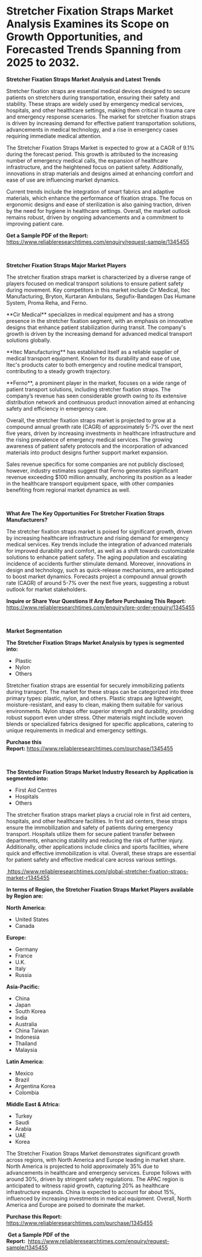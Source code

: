 <p><h1>Stretcher Fixation Straps Market Analysis Examines its Scope on Growth Opportunities, and Forecasted Trends Spanning from 2025 to 2032.</h1></p><p><strong>Stretcher Fixation Straps Market Analysis and Latest Trends</strong></p>
<p><p>Stretcher fixation straps are essential medical devices designed to secure patients on stretchers during transportation, ensuring their safety and stability. These straps are widely used by emergency medical services, hospitals, and other healthcare settings, making them critical in trauma care and emergency response scenarios. The market for stretcher fixation straps is driven by increasing demand for effective patient transportation solutions, advancements in medical technology, and a rise in emergency cases requiring immediate medical attention.</p><p>The Stretcher Fixation Straps Market is expected to grow at a CAGR of 9.1% during the forecast period. This growth is attributed to the increasing number of emergency medical calls, the expansion of healthcare infrastructure, and the heightened focus on patient safety. Additionally, innovations in strap materials and designs aimed at enhancing comfort and ease of use are influencing market dynamics. </p><p>Current trends include the integration of smart fabrics and adaptive materials, which enhance the performance of fixation straps. The focus on ergonomic designs and ease of sterilization is also gaining traction, driven by the need for hygiene in healthcare settings. Overall, the market outlook remains robust, driven by ongoing advancements and a commitment to improving patient care.</p></p>
<p><strong>Get a Sample PDF of the Report:&nbsp;</strong> <a href="https://www.reliableresearchtimes.com/enquiry/request-sample/1345455?utm_campaign=3063&utm_medium=2&utm_source=Github&utm_content=ia&utm_term=14042025&utm_id=stretcher-fixation-straps">https://www.reliableresearchtimes.com/enquiry/request-sample/1345455</a></p>
<p>&nbsp;</p>
<p><strong>Stretcher Fixation Straps Major Market Players</strong></p>
<p><p>The stretcher fixation straps market is characterized by a diverse range of players focused on medical transport solutions to ensure patient safety during movement. Key competitors in this market include Cir Medical, Itec Manufacturing, Bryton, Kurtaran Ambulans, Segufix-Bandagen Das Humane System, Proma Reha, and Ferno.</p><p>**Cir Medical** specializes in medical equipment and has a strong presence in the stretcher fixation segment, with an emphasis on innovative designs that enhance patient stabilization during transit. The company's growth is driven by the increasing demand for advanced medical transport solutions globally.</p><p>**Itec Manufacturing** has established itself as a reliable supplier of medical transport equipment. Known for its durability and ease of use, Itec's products cater to both emergency and routine medical transport, contributing to a steady growth trajectory. </p><p>**Ferno**, a prominent player in the market, focuses on a wide range of patient transport solutions, including stretcher fixation straps. The company’s revenue has seen considerable growth owing to its extensive distribution network and continuous product innovation aimed at enhancing safety and efficiency in emergency care.</p><p>Overall, the stretcher fixation straps market is projected to grow at a compound annual growth rate (CAGR) of approximately 5-7% over the next five years, driven by increasing investments in healthcare infrastructure and the rising prevalence of emergency medical services. The growing awareness of patient safety protocols and the incorporation of advanced materials into product designs further support market expansion.</p><p>Sales revenue specifics for some companies are not publicly disclosed; however, industry estimates suggest that Ferno generates significant revenue exceeding $100 million annually, anchoring its position as a leader in the healthcare transport equipment space, with other companies benefiting from regional market dynamics as well.</p></p>
<p>&nbsp;</p>
<p><strong>What Are The Key Opportunities For Stretcher Fixation Straps Manufacturers?</strong></p>
<p><p>The stretcher fixation straps market is poised for significant growth, driven by increasing healthcare infrastructure and rising demand for emergency medical services. Key trends include the integration of advanced materials for improved durability and comfort, as well as a shift towards customizable solutions to enhance patient safety. The aging population and escalating incidence of accidents further stimulate demand. Moreover, innovations in design and technology, such as quick-release mechanisms, are anticipated to boost market dynamics. Forecasts project a compound annual growth rate (CAGR) of around 5-7% over the next five years, suggesting a robust outlook for market stakeholders.</p></p>
<p><strong>Inquire or Share Your Questions If Any Before Purchasing This Report:</strong> <a href="https://www.reliableresearchtimes.com/enquiry/pre-order-enquiry/1345455?utm_campaign=3063&utm_medium=2&utm_source=Github&utm_content=ia&utm_term=14042025&utm_id=stretcher-fixation-straps">https://www.reliableresearchtimes.com/enquiry/pre-order-enquiry/1345455</a></p>
<p>&nbsp;</p>
<p><strong>Market Segmentation</strong></p>
<p><strong>The Stretcher Fixation Straps Market Analysis by types is segmented into:</strong></p>
<p><ul><li>Plastic</li><li>Nylon</li><li>Others</li></ul></p>
<p><p>Stretcher fixation straps are essential for securely immobilizing patients during transport. The market for these straps can be categorized into three primary types: plastic, nylon, and others. Plastic straps are lightweight, moisture-resistant, and easy to clean, making them suitable for various environments. Nylon straps offer superior strength and durability, providing robust support even under stress. Other materials might include woven blends or specialized fabrics designed for specific applications, catering to unique requirements in medical and emergency settings.</p></p>
<p><strong>Purchase this Report:&nbsp;</strong><a href="https://www.reliableresearchtimes.com/purchase/1345455?utm_campaign=3063&utm_medium=2&utm_source=Github&utm_content=ia&utm_term=14042025&utm_id=stretcher-fixation-straps">https://www.reliableresearchtimes.com/purchase/1345455</a></p>
<p>&nbsp;</p>
<p><strong>The Stretcher Fixation Straps Market Industry Research by Application is segmented into:</strong></p>
<p><ul><li>First Aid Centres</li><li>Hospitals</li><li>Others</li></ul></p>
<p><p>The stretcher fixation straps market plays a crucial role in first aid centers, hospitals, and other healthcare facilities. In first aid centers, these straps ensure the immobilization and safety of patients during emergency transport. Hospitals utilize them for secure patient transfer between departments, enhancing stability and reducing the risk of further injury. Additionally, other applications include clinics and sports facilities, where quick and effective immobilization is vital. Overall, these straps are essential for patient safety and effective medical care across various settings.</p></p>
<p><a href="https://www.reliableresearchtimes.com/global-stretcher-fixation-straps-market-r1345455?utm_campaign=3063&utm_medium=2&utm_source=Github&utm_content=ia&utm_term=14042025&utm_id=stretcher-fixation-straps">&nbsp;https://www.reliableresearchtimes.com/global-stretcher-fixation-straps-market-r1345455</a></p>
<p><strong>In terms of Region, the Stretcher Fixation Straps Market Players available by Region are:</strong></p>
<p>
    <p> <strong> North America: </strong>
        <ul>
            <li>United States</li>
            <li>Canada</li>
        </ul>
        </p> 
    <p> <strong> Europe: </strong>
        <ul>
            <li>Germany</li>
            <li>France</li>
            <li>U.K.</li>
            <li>Italy</li>
            <li>Russia</li>
        </ul>
        </p> 
    <p> <strong> Asia-Pacific: </strong>
        <ul>
            <li>China</li>
            <li>Japan</li>
            <li>South Korea</li>
            <li>India</li>
            <li>Australia</li>
            <li>China Taiwan</li>
            <li>Indonesia</li>
            <li>Thailand</li>
            <li>Malaysia</li>
        </ul>
        </p> 
    <p> <strong> Latin America: </strong>
        <ul>
            <li>Mexico</li>
            <li>Brazil</li>
            <li>Argentina Korea</li>
            <li>Colombia</li>
        </ul>
        </p> 
    <p> <strong> Middle East & Africa: </strong>
        <ul>
            <li>Turkey</li>
            <li>Saudi</li>
            <li>Arabia</li>
            <li>UAE</li>
            <li>Korea</li>
        </ul>
    </p>
    </p>
<p><p>The Stretcher Fixation Straps Market demonstrates significant growth across regions, with North America and Europe leading in market share. North America is projected to hold approximately 35% due to advancements in healthcare and emergency services. Europe follows with around 30%, driven by stringent safety regulations. The APAC region is anticipated to witness rapid growth, capturing 20% as healthcare infrastructure expands. China is expected to account for about 15%, influenced by increasing investments in medical equipment. Overall, North America and Europe are poised to dominate the market.</p></p>
<p><strong>Purchase this Report: </strong><a href="https://www.reliableresearchtimes.com/purchase/1345455?utm_campaign=3063&utm_medium=2&utm_source=Github&utm_content=ia&utm_term=14042025&utm_id=stretcher-fixation-straps">https://www.reliableresearchtimes.com/purchase/1345455</a></p>
<p>&nbsp;<strong>Get a Sample PDF of the Report:&nbsp;&nbsp;</strong><a href="https://www.reliableresearchtimes.com/enquiry/request-sample/1345455?utm_campaign=3063&utm_medium=2&utm_source=Github&utm_content=ia&utm_term=14042025&utm_id=stretcher-fixation-straps">https://www.reliableresearchtimes.com/enquiry/request-sample/1345455</a></p>
<p><strong></strong></p>
<p><p></p><p></p><p></p></p>